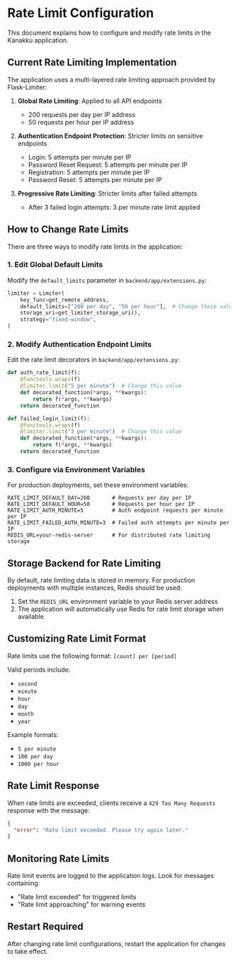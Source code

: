 # Rate Limit Configuration

This document explains how to configure and modify rate limits in the Kanakku application.

## Current Rate Limiting Implementation

The application uses a multi-layered rate limiting approach provided by Flask-Limiter:

1. **Global Rate Limiting**: Applied to all API endpoints
   - 200 requests per day per IP address
   - 50 requests per hour per IP address

2. **Authentication Endpoint Protection**: Stricter limits on sensitive endpoints
   - Login: 5 attempts per minute per IP
   - Password Reset Request: 5 attempts per minute per IP
   - Registration: 5 attempts per minute per IP
   - Password Reset: 5 attempts per minute per IP

3. **Progressive Rate Limiting**: Stricter limits after failed attempts
   - After 3 failed login attempts: 3 per minute rate limit applied

## How to Change Rate Limits

There are three ways to modify rate limits in the application:

### 1. Edit Global Default Limits

Modify the `default_limits` parameter in `backend/app/extensions.py`:

```python
limiter = Limiter(
    key_func=get_remote_address,
    default_limits=["200 per day", "50 per hour"],  # Change these values
    storage_uri=get_limiter_storage_uri(),
    strategy="fixed-window",
)
```

### 2. Modify Authentication Endpoint Limits

Edit the rate limit decorators in `backend/app/extensions.py`:

```python
def auth_rate_limit(f):
    @functools.wraps(f)
    @limiter.limit("5 per minute")  # Change this value
    def decorated_function(*args, **kwargs):
        return f(*args, **kwargs)
    return decorated_function

def failed_login_limit(f):
    @functools.wraps(f)
    @limiter.limit("3 per minute")  # Change this value
    def decorated_function(*args, **kwargs):
        return f(*args, **kwargs)
    return decorated_function
```

### 3. Configure via Environment Variables

For production deployments, set these environment variables:

```
RATE_LIMIT_DEFAULT_DAY=200       # Requests per day per IP
RATE_LIMIT_DEFAULT_HOUR=50       # Requests per hour per IP
RATE_LIMIT_AUTH_MINUTE=5         # Auth endpoint requests per minute per IP
RATE_LIMIT_FAILED_AUTH_MINUTE=3  # Failed auth attempts per minute per IP
REDIS_URL=your-redis-server      # For distributed rate limiting storage
```

## Storage Backend for Rate Limiting

By default, rate limiting data is stored in memory. For production deployments with multiple instances, Redis should be used:

1. Set the `REDIS_URL` environment variable to your Redis server address
2. The application will automatically use Redis for rate limit storage when available

## Customizing Rate Limit Format

Rate limits use the following format: `[count] per [period]`

Valid periods include:
- `second`
- `minute`
- `hour`
- `day`
- `month`
- `year`

Example formats:
- `5 per minute`
- `100 per day`
- `1000 per hour`

## Rate Limit Response

When rate limits are exceeded, clients receive a `429 Too Many Requests` response with the message:
```json
{
  "error": "Rate limit exceeded. Please try again later."
}
```

## Monitoring Rate Limits

Rate limit events are logged to the application logs. Look for messages containing:
- "Rate limit exceeded" for triggered limits
- "Rate limit approaching" for warning events

## Restart Required

After changing rate limit configurations, restart the application for changes to take effect. 